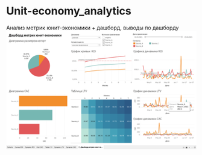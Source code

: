 # Unit-economy_analytics
Анализ метрик юнит-экономики + дашборд, выводы по дашборду
![Image alt](https://github.com/Thunder17/Unit-economy_analytics/raw/main/pic.png)

